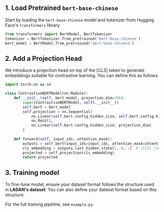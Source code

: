 ## 1. Load Pretrained `bert-base-chinese`
Start by loading the `bert-base-chinese` model and tokenizer from Hugging Face's `transformers` library
```python
from transformers import BertModel, BertTokenizer
tokenizer = BertTokenizer.from_pretrained('bert-base-chinese')
bert_model = BertModel.from_pretrained('bert-base-chinese')
```
## 2. Add a Projection Head
We introduce a projection head on top of the [CLS] token to generate embeddings suitable for contrastive learning. You can define this as follows:
```python
import torch.nn as nn

class ContrastiveBERTModel(nn.Module):
    def __init__(self, bert_model, projection_dim=256):
        super(ContrastiveBERTModel, self).__init__()
        self.bert = bert_model
        self.projection = nn.Sequential(
            nn.Linear(self.bert.config.hidden_size, self.bert.config.hidden_size),
            nn.ReLU(),
            nn.Linear(self.bert.config.hidden_size, projection_dim)
        )
    
    def forward(self, input_ids, attention_mask):
        outputs = self.bert(input_ids=input_ids, attention_mask=attention_mask)
        cls_embedding = outputs.last_hidden_state[:, 0, :]  # [CLS] token
        projected = self.projection(cls_embedding)
        return projected
```
## 3. Training model 
To fine-tune model, ensure your dataset format follows the structure used in **LADAN's dataset**. You can also define your dataset format based on this structure.

For the full training pipeline, see `example.py`.